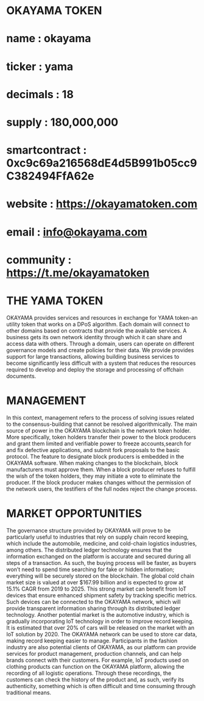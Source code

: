 # OKAYAMA TOKEN
# name : okayama
# ticker : yama
# decimals : 18
# supply : 180,000,000
# smartcontract : 0xc9c69a216568dE4d5B991b05cc9C382494FfA62e
# website : https://okayamatoken.com
# email : info@okayama.com
# community : https://t.me/okayamatoken



# THE YAMA TOKEN
OKAYAMA provides services and resources in exchange for YAMA token-an utility token that works on a DPoS algorithm. Each domain will connect to other domains based on contracts that provide the available services. A business gets its own network identity through which it can share and access data with others. Through a domain, users can operate on different governance models and create policies for their data. We provide provides support for large transactions, allowing building business services to become significantly less difficult with a system that reduces the resources required to develop and deploy the storage and processing of offchain documents.

# MANAGEMENT
In this context, management refers to the process of solving issues related to the consensus-building that cannot be resolved algorithmically. The main source of power in the OKAYAMA blockchain is the network token holder. More specifically, token holders transfer their power to the block producers and grant them limited and verifiable power to freeze accounts,search for and fix defective applications, and submit fork proposals to the basic protocol. The feature to designate block producers is embedded in the OKAYAMA software. When making changes to the blockchain, block manufacturers must approve them. When a block producer refuses to fulfill the wish of the token holders, they may initiate a vote to eliminate the producer. If the block producer makes changes without the permission of the network users, the testifiers of the full nodes reject the change process.

# MARKET OPPORTUNITIES
The governance structure provided by OKAYAMA will prove to be particularly useful to industries that rely on supply chain record keeping, which include the automobile, medicine, and cold-chain logistics industries, among others. The distributed ledger technology ensures that the information exchanged on the platform is accurate and secured during all steps of a transaction. As such, the buying process will be faster, as buyers won’t need to spend time searching for fake or hidden information; everything will be securely stored on the blockchain. The global cold chain market size is valued at over $167.99 billion and is expected to grow at 15.1% CAGR from 2019 to 2025. This strong market can benefit from IoT devices that ensure enhanced shipment safety by tracking specific metrics. Such devices can be connected to the OKAYAMA network, which will provide transparent information sharing through its distributed ledger technology. Another potential market is the automotive industry, which is gradually incorporating IoT technology in order to improve record keeping. It is estimated that over 20% of cars will be released on the market with an IoT solution by 2020. The OKAYAMA network can be used to store car data, making record keeping easier to manage. Participants in the fashion industry are also potential clients of OKAYAMA, as our platform can provide services for product management, production channels, and can help brands connect with their customers. For example, IoT products used on clothing products can function on the OKAYAMA platform, allowing the recording of all logistic operations. Through these recordings, the customers can check the history of the product and, as such, verify its authenticity, something which is often difficult and time consuming through traditional means.
